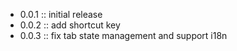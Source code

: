 - 0.0.1 :: initial release
- 0.0.2 :: add shortcut key
- 0.0.3 :: fix tab state management and support i18n
